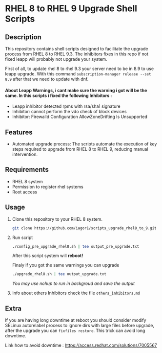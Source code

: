 # RHEL 8 to RHEL 9 Upgrade Shell Scripts

## Description
This repository contains shell scripts designed to facilitate the upgrade process from RHEL 8 to RHEL 9.3. The inhibitors fixes in this repo if not fixed leapp will probably not upgrade your system. 

First of all, to update rhel 8 to rhel 9.3 your server need to be in 8.9 to use leapp upgrade. With this command `subscription-manager release --set 8.9` after that we need to update with dnf.

#### About Leapp Warnings, i cant make sure the warning i got will be the same. In this scripts i fixed the following Inhibitors :
- Leapp inhibitor detected rpms with rsa/sha1 signature
- Inhibitor: cannot perform the vdo check of block devices
- Inhibitor: Firewalld Configuration AllowZoneDrifting Is Unsupported

## Features
- Automated upgrade process: The scripts automate the execution of key steps required to upgrade from RHEL 8 to RHEL 9, reducing manual intervention.


## Requirements
- RHEL 8 system
- Permission to register rhel systems
- Root access

## Usage
1. Clone this repository to your RHEL 8 system.
   ```bash
   git clone https://github.com/iagor1/scripts_upgrade_rhel8_to_9.git
   ```

2. Run script
    ```bash
    ./config_pre_upgrade_rhel8.sh | tee output_pre_upgrade.txt
    ```
    After this script system will <b>reboot!</b>
    
    Finaly if you got the same warnings you can upgrade
    ```bash
    ./upgrade_rhel8.sh | tee output_upgrade.txt
    ```
    *You may use nohup to run in backgroud and save the output*
3. Info about others Inhibitors check the file `others_inhibitors.md`

## Extra
If you are having long downtime at reboot you should consider modify SELinux autorelabel process to ignore dirs with large files before upgrade, after the upgrade you can `fixfiles restore`. This trick can avoid long downtime. 

Link how to avoid downtime : https://access.redhat.com/solutions/7005567
